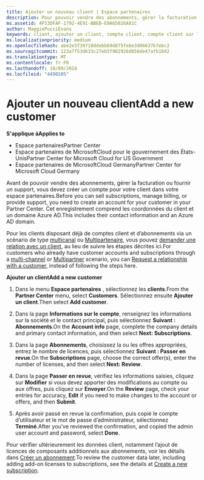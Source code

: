 ```yaml
---
title: Ajouter un nouveau client | Espace partenaires
description: Pour pouvoir vendre des abonnements, gérer la facturation ou fournir un support, vous devez créer un enregistrement de votre client dans l’Espace partenaires. Cet enregistrement comprend ses coordonnées et un domaine Azure AD.
ms.assetid: 4F53DFAF-1792-4E91-BBEB-E9A65026A81C
author: MaggiePucciEvans
keywords: client, ajouter un client, compte client, compte client sur l'Espace partenaires, clients, ajouter des clients, créer un compte client
ms.localizationpriority: medium
ms.openlocfilehash: abe2e5f39718ddebb69d875febe3d06637b7ebc2
ms.sourcegitcommit: 123a7f53d633c27eb5f982926d856de47afb1042
ms.translationtype: MT
ms.contentlocale: fr-FR
ms.lasthandoff: 10/09/2018
ms.locfileid: "4490205"
---
```

# <a name="add-a-new-customer"></a><span data-ttu-id="3b951-105">Ajouter un nouveau client</span><span class="sxs-lookup"><span data-stu-id="3b951-105">Add a new customer</span></span>

**<span data-ttu-id="3b951-106">S'applique à</span><span class="sxs-lookup"><span data-stu-id="3b951-106">Applies to</span></span>**

-  <span data-ttu-id="3b951-107">Espace partenaires</span><span class="sxs-lookup"><span data-stu-id="3b951-107">Partner Center</span></span>
-  <span data-ttu-id="3b951-108">Espace partenaires de MicrosoftCloud pour le gouvernement des États-Unis</span><span class="sxs-lookup"><span data-stu-id="3b951-108">Partner Center for Microsoft Cloud for US Government</span></span>
-  <span data-ttu-id="3b951-109">Espace partenaires de MicrosoftCloud Germany</span><span class="sxs-lookup"><span data-stu-id="3b951-109">Partner Center for Microsoft Cloud Germany</span></span>


<span data-ttu-id="3b951-110">Avant de pouvoir vendre des abonnements, gérer la facturation ou fournir un support, vous devez créer un compte pour votre client dans votre espace partenaires.</span><span class="sxs-lookup"><span data-stu-id="3b951-110">Before you can sell subscriptions, manage billing, or provide support, you need to create an account for your customer in your Partner  Center.</span></span> <span data-ttu-id="3b951-111">Cet enregistrement comprend les coordonnées du client et un domaine Azure&nbsp;AD.</span><span class="sxs-lookup"><span data-stu-id="3b951-111">This includes their contact information and an Azure AD domain.</span></span>

<span data-ttu-id="3b951-112">Pour les clients disposant déjà de comptes client et d’abonnements via un scénario de type [multicanal](multichannel.md) ou [Multipartenaire](multipartner.md), vous pouvez [demander une relation avec un client](request-a-relationship-with-a-customer.md), au lieu de suivre les étapes décrites ici.</span><span class="sxs-lookup"><span data-stu-id="3b951-112">For customers who already have customer accounts and subscriptions through a [multi-channel](multichannel.md) or [Multipartner](multipartner.md) scenario, you can [Request a relationship with a customer](request-a-relationship-with-a-customer.md), instead of following the steps here.</span></span>

**<span data-ttu-id="3b951-113">Ajouter un client</span><span class="sxs-lookup"><span data-stu-id="3b951-113">Add a new customer</span></span>**

1.  <span data-ttu-id="3b951-114">Dans le menu **Espace partenaires** , sélectionnez les **clients**.</span><span class="sxs-lookup"><span data-stu-id="3b951-114">From the **Partner Center** menu, select **Customers**.</span></span> <span data-ttu-id="3b951-115">Sélectionnez ensuite **Ajouter un client**.</span><span class="sxs-lookup"><span data-stu-id="3b951-115">Then select **Add customer**.</span></span>

2.  <span data-ttu-id="3b951-116">Dans la page **Informations sur le compte**, renseignez les informations sur la société et le contact principal, puis sélectionnez **Suivant&nbsp;: Abonnements**.</span><span class="sxs-lookup"><span data-stu-id="3b951-116">On the **Account info** page, complete the company details and primary contact information, and then select **Next: Subscriptions**.</span></span>

3.  <span data-ttu-id="3b951-117">Dans la page **Abonnements**, choisissez la ou les offres appropriées, entrez le nombre de licences, puis sélectionnez **Suivant&nbsp;: Passer en revue**.</span><span class="sxs-lookup"><span data-stu-id="3b951-117">On the **Subscriptions** page, choose the correct offer(s), enter the number of licenses, and then select **Next: Review**.</span></span>

4.  <span data-ttu-id="3b951-118">Dans la page **Passer en revue**, vérifiez les informations saisies, cliquez sur **Modifier** si vous devez apporter des modifications au compte ou aux offres, puis cliquez sur **Envoyer**.</span><span class="sxs-lookup"><span data-stu-id="3b951-118">On the **Review** page, check your entries for accuracy, **Edit** if you need to make changes to the account or offers, and then **Submit**.</span></span>

5.  <span data-ttu-id="3b951-119">Après avoir passé en revue la confirmation, puis copié le compte d’utilisateur et le mot de passe d’administrateur, sélectionnez **Terminé**.</span><span class="sxs-lookup"><span data-stu-id="3b951-119">After you’ve reviewed the confirmation, and copied the admin user account and password, select **Done**.</span></span>

<span data-ttu-id="3b951-120">Pour vérifier ultérieurement les données client, notamment l’ajout de licences de composants additionnels aux abonnements, voir les détails dans [Créer un abonnement](create-a-new-subscription.md).</span><span class="sxs-lookup"><span data-stu-id="3b951-120">To review the customer data later, including adding add-on licenses to subscriptions, see the details at [Create a new subscription](create-a-new-subscription.md).</span></span>

 

 



